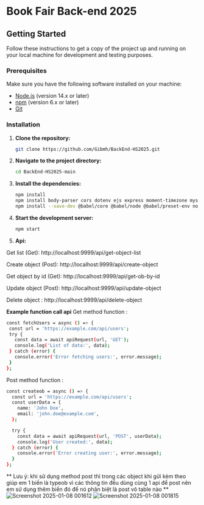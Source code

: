 # Book Fair Back-end 2025

## Getting Started

Follow these instructions to get a copy of the project up and running on your local machine for development and testing purposes.

### Prerequisites

Make sure you have the following software installed on your machine:

- [Node.js](https://nodejs.org/) (version 14.x or later)
- [npm](https://www.npmjs.com/) (version 6.x or later)
- [Git](https://git-scm.com/)

### Installation

1. **Clone the repository:**

   ```sh
   git clone https://github.com/Gibmh/BackEnd-HS2025.git
   ```

2. **Navigate to the project directory:**

   ```sh
   cd BackEnd-HS2025-main
   ```

3. **Install the dependencies:**

   ```sh
   npm install
   npm install body-parser cors dotenv ejs express moment-timezone mysql2 sequelize
   npm install --save-dev @babel/core @babel/node @babel/preset-env nodemon sequelize-cli
   ```

5. **Start the development server:**

   ```sh
   npm start
   ```

6. **Api:**

Get list (Get): http://localhost:9999/api/get-object-list

Create object (Post): http://localhost:9999/api/create-object

Get object by id (Get): http://localhost:9999/api/get-ob-by-id

Update object (Post): http://localhost:9999/api/update-object

Delete object : http://localhost:9999/api/delete-object

**Example function call api**
Get method function :

```sh
const fetchUsers = async () => {
 const url = 'https://example.com/api/users';
 try {
   const data = await apiRequest(url, 'GET');
   console.log('List of data:', data);
 } catch (error) {
   console.error('Error fetching users:', error.message);
 }
};
```

Post method function :

```sh
const createob = async () => {
  const url = 'https://example.com/api/users';
  const userData = {
    name: 'John Doe',
    email: 'john.doe@example.com',
  };

  try {
    const data = await apiRequest(url, 'POST', userData);
    console.log('User created:', data);
  } catch (error) {
    console.error('Error creating user:', error.message);
  }
};
```

** Lưu ý: khi sử dụng method post thì trong các object khi gửi kèm theo giúp em 1 biến là typeob vì các thông tin đều dùng cùng 1 api để post nên em sử dụng thêm biến đó để nó phân biệt là post vô table nào **
![Screenshot 2025-01-08 001612](https://github.com/user-attachments/assets/25ffc068-878b-43b0-b5e5-8eaf1f766b1f)
![Screenshot 2025-01-08 001815](https://github.com/user-attachments/assets/0c3dd87f-7627-48ac-b42c-1ce9ece90b47)



